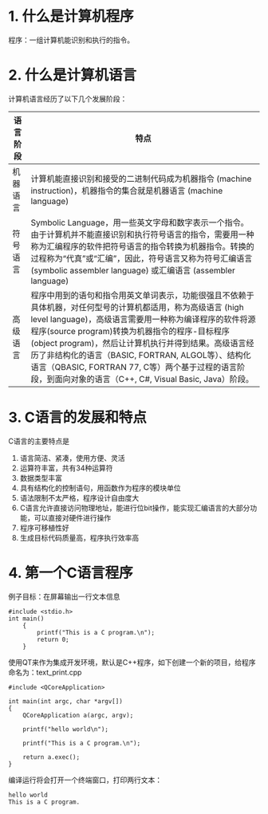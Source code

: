 # 1. 什么是计算机程序

程序：一组计算机能识别和执行的指令。

# 2. 什么是计算机语言

计算机语言经历了以下几个发展阶段：

| 语言阶段 | 特点 |
| ------ | ------ |
| 机器语言 | 计算机能直接识别和接受的二进制代码成为机器指令 (machine instruction)，机器指令的集合就是机器语言 (machine language) |
| 符号语言 | Symbolic Language，用一些英文字母和数字表示一个指令。由于计算机并不能直接识别和执行符号语言的指令，需要用一种称为汇编程序的软件把符号语言的指令转换为机器指令。转换的过程称为“代真”或“汇编”，因此，符号语言又称为符号汇编语言 (symbolic assembler language) 或汇编语言 (assembler language) |
| 高级语言 | 程序中用到的语句和指令用英文单词表示，功能很强且不依赖于具体机器，对任何型号的计算机都适用，称为高级语言 (high level language)，高级语言需要用一种称为编译程序的软件将源程序(source program)转换为机器指令的程序-目标程序(object program)，然后让计算机执行并得到结果。高级语言经历了非结构化的语言（BASIC, FORTRAN, ALGOL等）、结构化语言（QBASIC, FORTRAN 77, C等）两个基于过程的语言阶段，到面向对象的语言（C++, C#, Visual Basic, Java）阶段。 |

# 3. C语言的发展和特点

C语言的主要特点是

1. 语言简洁、紧凑，使用方便、灵活
2. 运算符丰富，共有34种运算符
3. 数据类型丰富
4. 具有结构化的控制语句，用函数作为程序的模块单位
5. 语法限制不太严格，程序设计自由度大
6. C语言允许直接访问物理地址，能进行位bit操作，能实现汇编语言的大部分功能，可以直接对硬件进行操作
7. 程序可移植性好
8. 生成目标代码质量高，程序执行效率高

# 4. 第一个C语言程序

例子目标：在屏幕输出一行文本信息

```
#include <stdio.h>
int main()
    {
        printf("This is a C program.\n");
        return 0;
    }
```

使用QT来作为集成开发环境，默认是C++程序，如下创建一个新的项目，给程序命名为：text_print.cpp

```
#include <QCoreApplication>

int main(int argc, char *argv[])
{
    QCoreApplication a(argc, argv);

    printf("hello world\n");

    printf("This is a C program.\n");

    return a.exec();
}
```

编译运行将会打开一个终端窗口，打印两行文本：

```
hello world
This is a C program.
```



